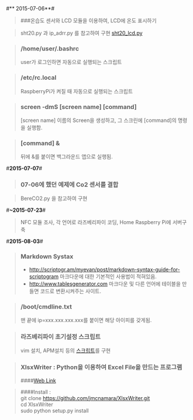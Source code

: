 #** 2015-07-06**#

> ###온습도 센서와 LCD 모듈을 이용하여, LCD에 온도 표시하기

> sht20.py 과 ip_adrr.py 를 참고하여 구현
> [sht20_lcd.py](https://github.com/hello920922/mgpark_keti/blob/master/sht20_lcd.py "sht20_lcd.py")

> ### /home/user/.bashrc
> user가 로그인하면 자동으로 실행되는 스크립트

> ### /etc/rc.local
> RaspberryPi가 켜질 때 자동으로 실행되는 스크립트

> ### screen -dmS [screen name] [command]
> [screen name] 이름의 Screen을 생성하고, 그 스크린에 [command]의 명령을 실행함.

> ### [command] &
> 뒤에 &를 붙이면 백그라운드 앱으로 실행됨.


#**2015-07-07**#

> ### 07-06에 했던 예제에 Co2 센서를 결합

> BereCO2.py 을 참고하여 구현


#**~2015-07-23**#

> NFC 모듈 조사, 각 언어로 라즈베리파이 코딩, Home Raspberry Pi에 서버구축

#**2015-08-03**#

> ### Markdown Systax
> - http://scriptogr.am/myevan/post/markdown-syntax-guide-for-scriptogram
>  마크다운에 대한 기본적인 사용법이 적혀있음.  
> - http://www.tablesgenerator.com
>  마크다운 및 다른 언어에 테이블을 만들면 코드로 변환시켜주는 사이트.

> ### /boot/cmdline.txt
> 맨 끝에 ip=xxx.xxx.xxx.xxx를 붙이면 해당 아이피를 갖게됨.

> ### 라즈베리파이 초기설정 스크립트
> vim 설치, APM설치 등의 [스크립트](https://github.com/hello920922/InitializeScript/)를 구현

> ### XlsxWriter : Python을 이용하여 Excel File을 만드는 프로그램
> ####[Web Link](https://xlsxwriter.readthedocs.org/#)  
  
> ####Install :  
> git clone https://github.com/jmcnamara/XlsxWriter.git  
> cd XlsxWriter  
> sudo python setup.py install  
